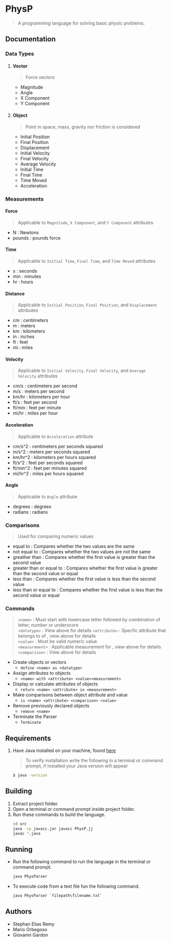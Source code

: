 # PhysP
> A programming language for solving basic physic problems.

## Documentation
### Data Types
1. #### Vector
   > Force vectors
   * Magnitude
   * Angle
   * X Component
   * Y Component
2. #### Object
   > Point in space, mass, gravity nor friction is considered
   * Initial Position
   * Final Position
   * Displacement
   * Initial Velocity
   * Final Velocity
   * Average Velocity
   * Initial Time
   * Final Time
   * Time Moved
   * Acceleration

### Measurements
#### Force
   > Applicable to `Magnitude`, `X Component`, and `Y Component` attributes
   * N : Newtons
   * pounds : pounds force
#### Time
   > Applicable to `Initial Time`, `Final Time`, and `Time Moved` attributes
   * s : seconds
   * min : minutes
   * hr : hours
#### Distance
   > Applicable to `Initial Position`, `Final Position`, and `Displacement` attributes
   * cm : centimeters
   * m : meters
   * km : kilometers
   * in : inches
   * ft : feet
   * mi : miles
#### Velocity
   > Applicable to `Initial Velocity`, `Final Velocity`, and `Average Velocity` attributes
   * cm/s : centimeters per second
   * m/s : meters per second
   * km/hr : kilometers per hour
   * ft/s : feet per second
   * ft/min : feet per minute
   * mi/hr : miles per hour
#### Acceleration
   > Applicable to `Acceleration` attribute
   * cm/s^2 : centimeters per seconds squared
   * m/s^2 : meters per seconds squared
   * km/hr^2 : kilometers per hours squared
   * ft/s^2 : feet per seconds squared
   * ft/min^2 : feet per minutes squared
   * mi/hr^2 : miles per hours squared
#### Angle
   > Applicable to `Angle` attribute
   * degrees : degrees
   * radians : radians

### Comparisons
> Used for comparing numeric values

* equal to : Compares whether the two values are the same
* not equal to : Compares whether the two values are not the same
* greather than : Compares whether the first value is greater than the second value
* greater than or equal to : Compares whether the first value is greater than the second value or equal
* less than : Compares whether the first value is less than the second value
* less than or equal to : Compares whether the first value is less than the second value or equal

### Commands
> `<name>` : Must start with lowercase letter followed by combination of letter, number or underscore <br />
> `<datatype>` : View above for details
> `<attribute>` : Specfic attribute that belongs to <datatype> of <name>, view above for details <br />
> `<value>` : Must be valid numeric value <br />
> `<measurement>` : Applicable measurement for <attribute>, view above for details <br />
> `<comparison>` : View above for details
*  Create objects or vectors
   * `define <name> as <datatype>`
*  Assign attributes to objects
   * `<name> with <attribute> <value><measurement>`
* Display or calculate attributes of objects
   * `return <name> <attribute> in <measurement>`
* Make comparisons between object attribute and value
   * `is <name> <attribute> <comparison> <value>`
* Remove previously declared objects
   * `remove <name>`
* Terminate the Parser
   * `Terminate`

## Requirements
1. Have Java installed on your machine, found [here](http://www.oracle.com/technetwork/java/javase/downloads/jdk8-downloads-2133151.html)
   > To verify installation write the following in a terminal or command prompt, if installed your Java version will appear
   ```bash
   $ java -version
   ```

## Building
1. Extract project folder.
2. Open a terminal or command prompt inside project folder.
3. Run these commands to build the language.
   ```bash
   cd src
   java -cp javacc.jar javacc PhysP.jj
   javac *.java
   ```

## Running
* Run the following command to run the language in the terminal or command prompt.
   ```bash
   java PhysParser
   ```
* To execute code from a text file fun the following command.
   ```bash
   java PhysParser `filepath\filename.txt`
   ```

## Authors
* Stephan Elias Remy
* Mario Orbegoso
* Giovanni Gardon